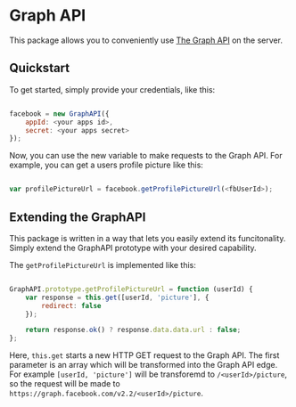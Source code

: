 # Graph API

This package allows you to conveniently use [The Graph API](https://developers.facebook.com/docs/graph-api) on the server.


## Quickstart

To get started, simply provide your credentials, like this:

```js

facebook = new GraphAPI({
	appId: <your apps id>,
	secret: <your apps secret>
});

```

Now, you can use the new variable to make requests to the Graph API.
For example, you can get a users profile picture like this:

```js

var profilePictureUrl = facebook.getProfilePictureUrl(<fbUserId>);

```


## Extending the GraphAPI

This package is written in a way that lets you easily extend its funcitonality.
Simply extend the GraphAPI prototype with your desired capability.

The `getProfilePictureUrl` is implemented like this:

```js

GraphAPI.prototype.getProfilePictureUrl = function (userId) {
	var response = this.get([userId, 'picture'], {
		redirect: false
	});

	return response.ok() ? response.data.data.url : false;
};

```

Here, `this.get` starts a new HTTP GET request to the Graph API.
The first parameter is an array which will be transformed into the Graph API edge.
For example `[userId, 'picture']` will be transforemd to `/<userId>/picture`, so
the request will be made to `https://graph.facebook.com/v2.2/<userId>/picture`.



